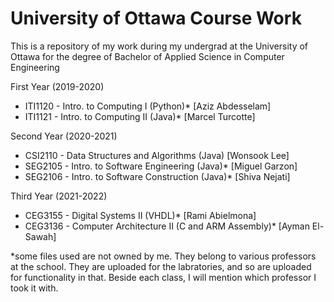 # University of Ottawa Course Work
This is a repository of my work during my undergrad at the University of Ottawa for the degree of Bachelor of Applied Science in Computer Engineering

First Year (2019-2020)
- ITI1120 - Intro. to Computing I (Python)* [Aziz Abdesselam]
- ITI1121 - Intro. to Computing II (Java)* [Marcel Turcotte]

Second Year (2020-2021)
- CSI2110 - Data Structures and Algorithms (Java) [Wonsook Lee]
- SEG2105 - Intro. to Software Engineering (Java)* [Miguel Garzon]
- SEG2106 - Intro. to Software Construction (Java)* [Shiva Nejati]

Third Year (2021-2022)
- CEG3155 - Digital Systems II (VHDL)* [Rami Abielmona]
- CEG3136 - Computer Architecture II (C and ARM Assembly)* [Ayman El-Sawah]

*some files used are not owned by me. They belong to various professors at the school. They are uploaded for the labratories, and so are uploaded for functionality in that. Beside each class, I will mention which professor I took it with.
